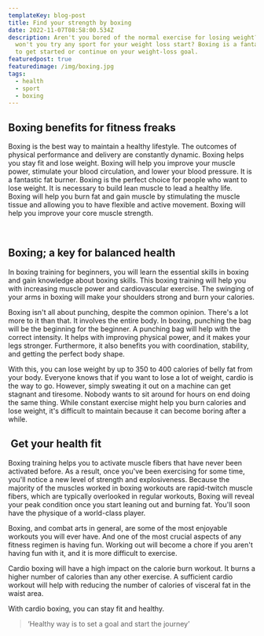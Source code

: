 ```yaml
---
templateKey: blog-post
title: Find your strength by boxing
date: 2022-11-07T08:58:00.534Z
description: Aren't you bored of the normal exercise for losing weight? So why
  won't you try any sport for your weight loss start? Boxing is a fantastic way
  to get started or continue on your weight-loss goal.
featuredpost: true
featuredimage: /img/boxing.jpg
tags:
  - health
  - sport
  - boxing
---
```

## Boxing benefits for fitness freaks

Boxing is the best way to maintain a healthy lifestyle. The outcomes of physical performance and delivery are constantly dynamic. Boxing helps you stay fit and lose weight. Boxing will help you improve your muscle power, stimulate your blood circulation, and lower your blood pressure. It is a fantastic fat burner. Boxing is the perfect choice for people who want to lose weight. It is necessary to build lean muscle to lead a healthy life. Boxing will help you burn fat and gain muscle by stimulating the muscle tissue and allowing you to have flexible and active movement. Boxing will help you improve your core muscle strength.

 

## Boxing; a key for balanced health

In boxing training for beginners, you will learn the essential skills in boxing and gain knowledge about boxing skills. This boxing training will help you with increasing muscle power and cardiovascular exercise. The swinging of your arms in boxing will make your shoulders strong and burn your calories.

Boxing isn't all about punching, despite the common opinion. There's a lot more to it than that. It involves the entire body. In boxing, punching the bag will be the beginning for the beginner. A punching bag will help with the correct intensity. It helps with improving physical power, and it makes your legs stronger. Furthermore, it also benefits you with coordination, stability, and getting the perfect body shape.

With this, you can lose weight by up to 350 to 400 calories of belly fat from your body. Everyone knows that if you want to lose a lot of weight, cardio is the way to go. However, simply sweating it out on a machine can get stagnant and tiresome. Nobody wants to sit around for hours on end doing the same thing. While constant exercise might help you burn calories and lose weight, it's difficult to maintain because it can become boring after a while.

##  Get your health fit

Boxing training helps you to activate muscle fibers that have never been activated before. As a result, once you've been exercising for some time, you'll notice a new level of strength and explosiveness. Because the majority of the muscles worked in boxing workouts are rapid-twitch muscle fibers, which are typically overlooked in regular workouts, Boxing will reveal your peak condition once you start leaning out and burning fat. You'll soon have the physique of a world-class player.

Boxing, and combat arts in general, are some of the most enjoyable workouts you will ever have. And one of the most crucial aspects of any fitness regimen is having fun. Working out will become a chore if you aren't having fun with it, and it is more difficult to exercise.

Cardio boxing will have a high impact on the calorie burn workout. It burns a higher number of calories than any other exercise. A sufficient cardio workout will help with reducing the number of calories of visceral fat in the waist area. 

With cardio boxing, you can stay fit and healthy.



> ‘Healthy way is to set a goal and start the journey’